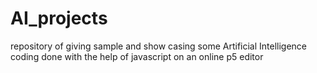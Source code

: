 # AI_projects
repository of giving sample and show casing some Artificial Intelligence coding done with the help of javascript on an online p5 editor
